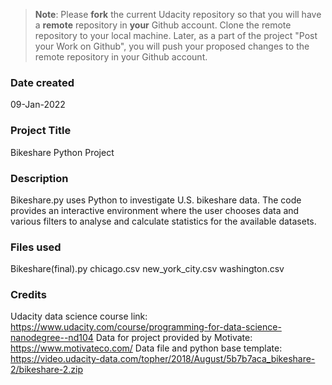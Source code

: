 >**Note**: Please **fork** the current Udacity repository so that you will have a **remote** repository in **your** Github account. Clone the remote repository to your local machine. Later, as a part of the project "Post your Work on Github", you will push your proposed changes to the remote repository in your Github account.

### Date created
09-Jan-2022

### Project Title
Bikeshare Python Project

### Description
Bikeshare.py uses Python to investigate U.S. bikeshare data. The code provides an
interactive environment where the user chooses data and various filters to analyse and calculate statistics for the available datasets.

### Files used
Bikeshare(final).py
chicago.csv
new_york_city.csv
washington.csv

### Credits
Udacity data science course link:
https://www.udacity.com/course/programming-for-data-science-nanodegree--nd104
Data for project provided by Motivate:
https://www.motivateco.com/
Data file and python base template:
https://video.udacity-data.com/topher/2018/August/5b7b7aca_bikeshare-2/bikeshare-2.zip
